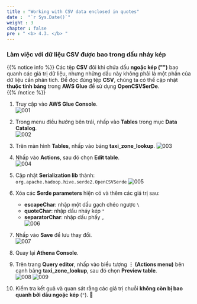 ```yaml
---
title : "Working with CSV data enclosed in quotes"
date :  "`r Sys.Date()`" 
weight : 3
chapter : false
pre : " <b> 4.3. </b> "
---
```



### Làm việc với dữ liệu CSV được bao trong dấu nháy kép

{{% notice info %}}
Các tệp **CSV** đôi khi chứa dấu **ngoặc kép ("")** bao quanh các giá trị dữ liệu, nhưng những dấu này không phải là một phần của dữ liệu cần phân tích. Để đọc đúng tệp **CSV**, chúng ta có thể cập nhật **thuộc tính bảng** trong **AWS Glue** để sử dụng **OpenCSVSerDe**.  
{{% /notice %}}

1. Truy cập vào **AWS Glue Console**.  
![001](../../images/4.exploring/4.3/001.png)

2. Trong menu điều hướng bên trái, nhấp vào **Tables** trong mục **Data Catalog**.  
![002](../../images/4.exploring/4.3/002.png)

3. Trên màn hình **Tables**, nhấp vào bảng **taxi_zone_lookup**. 
![003](../../images/4.exploring/4.3/003.png)

4. Nhấp vào **Actions**, sau đó chọn **Edit table**.  
![004](../../images/4.exploring/4.3/004.png)

5. Cập nhật **Serialization lib** thành: `org.apache.hadoop.hive.serde2.OpenCSVSerde`
![005](../../images/4.exploring/4.3/005.png)

6. Xóa các **Serde parameters** hiện có và thêm các giá trị sau:  
   - **escapeChar**: nhập một dấu gạch chéo ngược `\`  
   - **quoteChar**: nhập dấu nháy kép `"`  
   - **separatorChar**: nhập dấu phẩy `,`  
   ![006](../../images/4.exploring/4.3/006.png)

7. Nhấp vào **Save** để lưu thay đổi.  
![007](../../images/4.exploring/4.3/007.png)

8. Quay lại **Athena Console**.  
9. Trên trang **Query editor**, nhấp vào biểu tượng **⋮ (Actions menu)** bên cạnh bảng **taxi_zone_lookup**, sau đó chọn **Preview table**.  
![008](../../images/4.exploring/4.3/008.png)
![009](../../images/4.exploring/4.3/009.png)

10. Kiểm tra kết quả và quan sát rằng các giá trị chuỗi **không còn bị bao quanh bởi dấu ngoặc kép** (`"`). 🚀